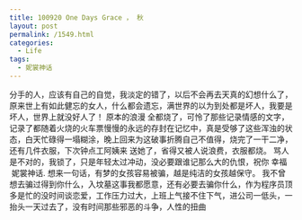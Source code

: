 ```yaml
---
title: 100920 One Days Grace ， 秋
layout: post
permalink: /1549.html
categories:
  - Life
tags:
  - 妮裳神话
---
```

 分手的人，应该有自己的自觉，我淡定的错了，以后不会再去天真的幻想什么了，原来世上有如此健忘的女人，什么都会遗忘，满世界的以为到处都是坏人，我要是坏人，世界上就没好人了！ 原本的浪漫 全都烧了，可怜了那些记录情感的文字，记录了都随着火烧的火车票慢慢的永远的存封在记忆中，真是受够了这些浑浊的状态，白天忙碌得一塌糊涂，晚上回来为这破事折腾自己不值得，烧完了一干二净，还有几件衣服，下次钟点工阿姨来 送她了，省得又被人说浪费，衣服都烧。 骂人是不对的，我锁了，只是年轻太过冲动，没必要跟谁记那么大的仇恨，祝你 幸福  妮裳神话. 想来一句话，有梦的女孩容易被骗，越是纯洁的女孩越保守。 我不曾想去骗过得到你什么，入坟墓这事我都愿意，还有必要去骗你什么，作为程序员顶多是忙的没时间谈恋爱，工作压力过大，上班上气接不住下气，进公司一低头，一抬头一天过去了，没有时间那些邪恶的斗争，人性的扭曲